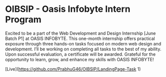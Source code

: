 # OIBSIP - Oasis Infobyte Intern Program

Excited to be a part of the Web Development and Design Internship [June Batch P1] at OASIS INFOBYTE. This one-month internship offers practical exposure through three hands-on tasks focused on modern web design and development. I’ll be working on completing all tasks to the best of my ability. Upon successful evaluation, a certificate will be awarded. Grateful for the opportunity to learn, grow, and enhance my skills with OASIS INFOBYTE!

[Live](https://github.com/PrabhuG46/OIBSIP/LandingPage-Task 1)
